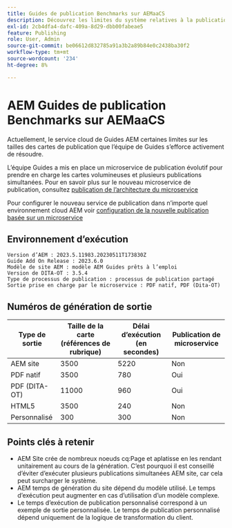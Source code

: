 ```yaml
---
title: Guides de publication Benchmarks sur AEMaaCS
description: Découvrez les limites du système relatives à la publication sur AEM Cloud.
exl-id: 2cb4dfa4-dafc-409a-8d29-dbb00fabeae5
feature: Publishing
role: User, Admin
source-git-commit: be06612d832785a91a3b2a89b84e0c2438ba30f2
workflow-type: tm+mt
source-wordcount: '234'
ht-degree: 8%

---
```


# AEM Guides de publication Benchmarks sur AEMaaCS

Actuellement, le service cloud de Guides AEM certaines limites sur les tailles des cartes de publication que l’équipe de Guides s’efforce activement de résoudre.

L’équipe Guides a mis en place un microservice de publication évolutif pour prendre en charge les cartes volumineuses et plusieurs publications simultanées. Pour en savoir plus sur le nouveau microservice de publication, consultez [publication de l’architecture du microservice](publish-microservice-architecture-and-performance.md)

Pour configurer le nouveau service de publication dans n’importe quel environnement cloud AEM voir [configuration de la nouvelle publication basée sur un microservice](configure-microservices.md)


## Environnement d’exécution

    Version d’AEM : 2023.5.11983.20230511T173830Z
    Guide Add On Release : 2023.6.0
    Modèle de site AEM : modèle AEM Guides prêts à l’emploi
    Version de DITA-OT : 3.5.4
    Type de processus de publication : processus de publication partagé
    Sortie prise en charge par le microservice : PDF natif, PDF (Dita-OT)

## Numéros de génération de sortie

| Type de sortie | Taille de la carte (références de rubrique) | Délai d’exécution (en secondes) | Publication de microservice |
|---------------|------------------------------|----------------------------|-----------------------|
| AEM site | 3500 | 5220 | Non |
| PDF natif | 3500 | 780 | Oui |
| PDF (DITA-OT) | 11000 | 960 | Oui |
| HTML5 | 3500 | 240 | Non |
| Personnalisé | 300 | 300 | Non |

## Points clés à retenir

- AEM Site crée de nombreux noeuds cq:Page et aplatisse en les rendant unitairement au cours de la génération. C’est pourquoi il est conseillé d’éviter d’exécuter plusieurs publications simultanées AEM site, car cela peut surcharger le système.
- AEM temps de génération du site dépend du modèle utilisé. Le temps d’exécution peut augmenter en cas d’utilisation d’un modèle complexe.
- Le temps d’exécution de publication personnalisé correspond à un exemple de sortie personnalisée. Le temps de publication personnalisé dépend uniquement de la logique de transformation du client.
